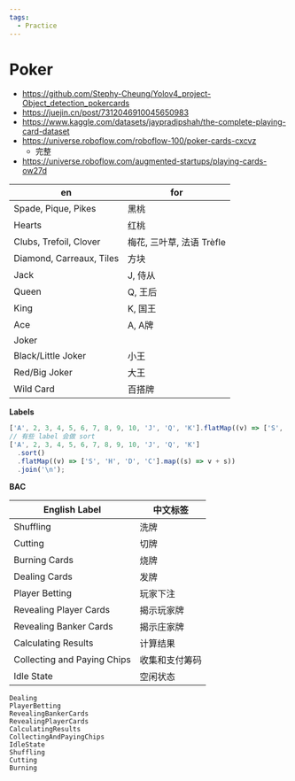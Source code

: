 ```yaml
---
tags:
  - Practice
---
```


# Poker

- https://github.com/Stephy-Cheung/Yolov4_project-Object_detection_pokercards
- https://juejin.cn/post/7312046910045650983
- https://www.kaggle.com/datasets/jaypradipshah/the-complete-playing-card-dataset
- https://universe.roboflow.com/roboflow-100/poker-cards-cxcvz
  - 完整
- https://universe.roboflow.com/augmented-startups/playing-cards-ow27d

| en                       | for                       |
| ------------------------ | ------------------------- |
| Spade, Pique, Pikes      | 黑桃                      |
| Hearts                   | 红桃                      |
| Clubs, Trefoil, Clover   | 梅花, 三叶草, 法语 Trèfle |
| Diamond, Carreaux, Tiles | 方块                      |
| Jack                     | J, 侍从                   |
| Queen                    | Q, 王后                   |
| King                     | K, 国王                   |
| Ace                      | A, A牌                    |
| Joker                    |
| Black/Little Joker       | 小王                      |
| Red/Big Joker            | 大王                      |
| Wild Card                | 百搭牌                    |

**Labels**

```js
['A', 2, 3, 4, 5, 6, 7, 8, 9, 10, 'J', 'Q', 'K'].flatMap((v) => ['S', 'H', 'D', 'C'].map((s) => v + s)).join('\n');
// 有些 label 会做 sort
['A', 2, 3, 4, 5, 6, 7, 8, 9, 10, 'J', 'Q', 'K']
  .sort()
  .flatMap((v) => ['S', 'H', 'D', 'C'].map((s) => v + s))
  .join('\n');
```

**BAC**

| English Label               | 中文标签       |
| --------------------------- | -------------- |
| Shuffling                   | 洗牌           |
| Cutting                     | 切牌           |
| Burning Cards               | 烧牌           |
| Dealing Cards               | 发牌           |
| Player Betting              | 玩家下注       |
| Revealing Player Cards      | 揭示玩家牌     |
| Revealing Banker Cards      | 揭示庄家牌     |
| Calculating Results         | 计算结果       |
| Collecting and Paying Chips | 收集和支付筹码 |
| Idle State                  | 空闲状态       |

```
Dealing
PlayerBetting
RevealingBankerCards
RevealingPlayerCards
CalculatingResults
CollectingAndPayingChips
IdleState
Shuffling
Cutting
Burning
```
